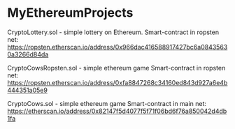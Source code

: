 # MyEthereumProjects
CryptoLottery.sol - simple lottery on Ethereum. 
   Smart-contract in ropsten net: https://ropsten.etherscan.io/address/0x966dac416588917427bc6a08435630a3266d84da
 
CryptoCowsRopsten.sol - simple ethereum game
   Smart-contract in ropsten net: https://ropsten.etherscan.io/address/0xfa8847268c34160ed843d927a6e4b444351a05e9
   
CryptoCows.sol - simple ethereum game 
   Smart-contract in main net: https://etherscan.io/address/0x82147f5d4077f5f71f06bd6f76a850042d4db1fa
